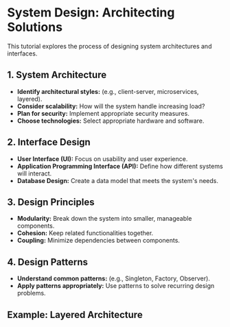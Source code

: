 # System Design: Architecting Solutions

This tutorial explores the process of designing system architectures and interfaces.

## 1. System Architecture

* **Identify architectural styles:**  (e.g., client-server, microservices, layered).
* **Consider scalability:**  How will the system handle increasing load?
* **Plan for security:**  Implement appropriate security measures.
* **Choose technologies:**  Select appropriate hardware and software.

## 2. Interface Design

* **User Interface (UI):** Focus on usability and user experience.
* **Application Programming Interface (API):** Define how different systems will interact.
* **Database Design:**  Create a data model that meets the system's needs.

## 3. Design Principles

* **Modularity:** Break down the system into smaller, manageable components.
* **Cohesion:** Keep related functionalities together.
* **Coupling:** Minimize dependencies between components.

## 4. Design Patterns

* **Understand common patterns:** (e.g., Singleton, Factory, Observer).
* **Apply patterns appropriately:**  Use patterns to solve recurring design problems.

## Example: Layered Architecture
